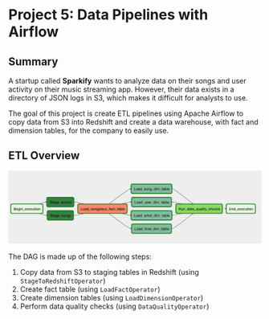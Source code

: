 # Project 5: Data Pipelines with Airflow

## Summary

A startup called **Sparkify** wants to analyze data on their songs and user activity on their music streaming app. However, their data exists in a directory of JSON logs in S3, which makes it difficult for analysts to use. 

The goal of this project is create ETL pipelines using Apache Airflow to copy data from S3 into Redshift and create a data warehouse, with fact and dimension tables, for the company to easily use.

## ETL Overview

![DAG](airflow-dag.png)

The DAG is made up of the following steps:
1. Copy data from S3 to staging tables in Redshift (using `StageToRedshiftOperator`)
2. Create fact table (using `LoadFactOperator`)
3. Create dimension tables (using `LoadDimensionOperator`)
4. Perform data quality checks (using `DataQualityOperator`)

